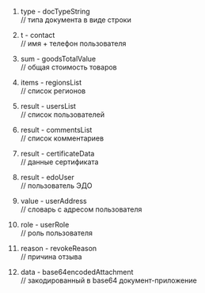 

 1. type - docTypeString  
    // типа документа в виде строки

 2. t - contact  
    // имя + телефон пользователя

 3. sum - goodsTotalValue  
    // общая стоимость товаров

 4. items - regionsList  
    // список регионов

 5. result - usersList  
    // список пользователей

 6. result - commentsList  
    // список комментариев

 7. result - certificateData  
    // данные сертификата

 8. result - edoUser  
    // пользователь ЭДО

 9. value - userAddress  
    // словарь с адресом пользователя

 10. role - userRole  
    // роль пользователя

 11. reason - revokeReason  
    // причина отзыва

 12. data - base64encodedAttachment  
    // закодированный в base64 документ-приложение